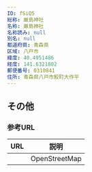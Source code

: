```yaml
---
ID: fSiQ5
総称: 厳島神社
名称: 厳島神社
名称読み: null
別名: null
都道府県: 青森県
区域: 八戸市
緯度: 40.4951486
経度: 141.6321802
郵便番号: 0310841
住所: 青森県八戸市鮫町大作平
---
```


## その他

### 参考URL

| URL | 説明          |
| --- | ------------- |
|     | OpenStreetMap |
